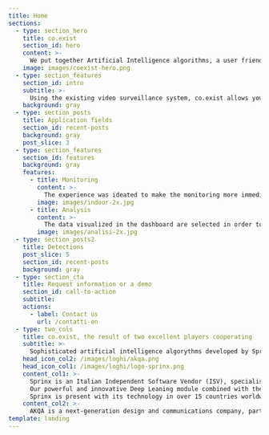 ```yaml
---
title: Home
sections:
  - type: section_hero
    title: co.exist
    section_id: hero
    content: >-
      We put together Artificial Intelligence algorithms, a user friendly interface and Data Intelligence to effectively manage the impact of Covid-19 on our everyday life.
    image: images/coexist-hero.png
  - type: section_features
    section_id: intro
    subtitle: >-
      Using the existing video surveillance system, co.exist allows you to monitor indoor and outdoor areas by generating alarms and statistical data without the need to install additional equipment. A tool to ensure timely compliance with health and government directives on COVID-19, but also to effectively plan and manage a return to "new normality" in both the public and private sectors.
    background: gray
  - type: section_posts
    title: Application fields
    section_id: recent-posts
    background: gray    
    post_slice: 3
  - type: section_features
    section_id: features
    background: gray
    features:
      - title: Monitoring
        content: >-
          The experience was ideated to make the monitoring more immediate and to get the most relevant information in real time, through a simple and intuitive web interface. Icons and colors were designed especially to help the data reading. The user can manage and share information in just a click or tap.
        image: images/indoor-2x.jpg
      - title: Analysis
        content: >-
          The data visualized in the dashboard are selected in order to allow a better use and actionability of the information gathered. In this way it's possible to zoom in and out of the whole set of information, visualizing it on a dashboard that makes easier to prioritize the next actions and interventions.
        image: images/analisi-2x.jpg
  - type: section_posts2
    title: Detections
    post_slice: 5
    section_id: recent-posts
    background: gray                
  - type: section_cta
    title: Request information or a demo
    section_id: call-to-action
    subtitle:
    actions:
      - label: Contact us
        url: /contatti-en    
  - type: two_cols
    title: co.exist, the result of two excellent players cooperating
    subtitle: >-
      Sophisticated artificial intelligence algorythms developed by Sprinx to address international projects in the field of mobility, plus the innovative approach of AKQA to user experience and data reading for business intellingence. A collaboration that will allow to address the Covid-19 emergency in a simple and immediate way, and to take advantage of the most innovative technologies in order to manage mobility in a always smarter way.     
    head_icon_col2: /images/loghi/akqa.png
    head_icon_col1: /images/loghi/logo-sprinx.png    
    content_col1: >-
      Sprinx is an Italian Independent Software Vendor (ISV), specialised in designing and providing video intelligent software platforms able to analyse the mobility of vehicles and people.
      Our powerful and innovative Deep Leaning module combined with the 3D object tracking technology has significantly enhanced the ability to collect statistical data and automatically detect anomalous events in the mobility.
      Sprinx is present with its technology in over 15 countries worldwide and has provided over 8,000 video analysis channels thanks to its added-value local partners.
    content_col2: >-
      AKQA is a next-generation design and communications company, part of the WPP Group. We collaborate with forward-thinking clients to create the future of their customer experience. We work in partnership to express the unique characteristics of their brand, and create value for their customers. Our approach is entrepreneurial and collaborative. We design adaptive digital services that capture the imagination and deliver measurable impact for our clients.
template: landing
---
```

